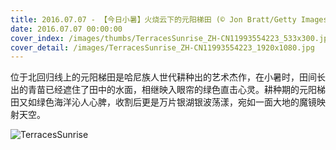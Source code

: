 ```yaml
---
title: 2016.07.07 - 【今日小暑】火烧云下的元阳梯田 (© Jon Bratt/Getty Images)
date: 2016.07.07 00:00:00
cover_index: /images/thumbs/TerracesSunrise_ZH-CN11993554223_533x300.jpg
cover_detail: /images/TerracesSunrise_ZH-CN11993554223_1920x1080.jpg
---
```


位于北回归线上的元阳梯田是哈尼族人世代耕种出的艺术杰作，在小暑时，田间长出的青苗已经遮住了田中的水面，相继映入眼帘的绿色直击心灵。耕种期的元阳梯田又如绿色海洋沁人心脾，收割后更是万片银湖银波荡漾，宛如一面大地的魔镜映射天空。

![TerracesSunrise](/images/TerracesSunrise_ZH-CN11993554223_1920x1080.jpg)
